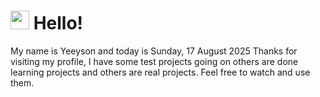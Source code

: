  <h1>
    <img src="https://emojis.slackmojis.com/emojis/images/1643510097/45343/hi.gif?1643510097" width="30"/> 
    Hello!
 </h1>
 <p>
    My name is Yeeyson and today is Sunday, 17 August 2025
    Thanks for visiting my profile, I have some test projects going on others are done learning projects and others are real projects.
    Feel free to watch and use them.
 </p>